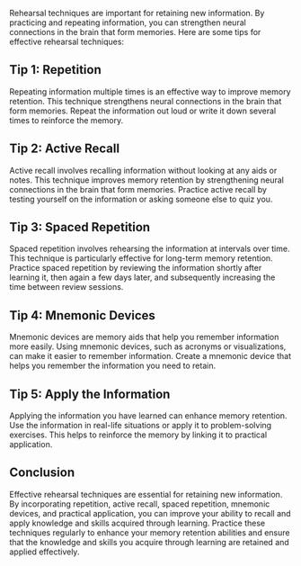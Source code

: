 
Rehearsal techniques are important for retaining new information. By practicing and repeating information, you can strengthen neural connections in the brain that form memories. Here are some tips for effective rehearsal techniques:

Tip 1: Repetition
-----------------

Repeating information multiple times is an effective way to improve memory retention. This technique strengthens neural connections in the brain that form memories. Repeat the information out loud or write it down several times to reinforce the memory.

Tip 2: Active Recall
--------------------

Active recall involves recalling information without looking at any aids or notes. This technique improves memory retention by strengthening neural connections in the brain that form memories. Practice active recall by testing yourself on the information or asking someone else to quiz you.

Tip 3: Spaced Repetition
------------------------

Spaced repetition involves rehearsing the information at intervals over time. This technique is particularly effective for long-term memory retention. Practice spaced repetition by reviewing the information shortly after learning it, then again a few days later, and subsequently increasing the time between review sessions.

Tip 4: Mnemonic Devices
-----------------------

Mnemonic devices are memory aids that help you remember information more easily. Using mnemonic devices, such as acronyms or visualizations, can make it easier to remember information. Create a mnemonic device that helps you remember the information you need to retain.

Tip 5: Apply the Information
----------------------------

Applying the information you have learned can enhance memory retention. Use the information in real-life situations or apply it to problem-solving exercises. This helps to reinforce the memory by linking it to practical application.

Conclusion
----------

Effective rehearsal techniques are essential for retaining new information. By incorporating repetition, active recall, spaced repetition, mnemonic devices, and practical application, you can improve your ability to recall and apply knowledge and skills acquired through learning. Practice these techniques regularly to enhance your memory retention abilities and ensure that the knowledge and skills you acquire through learning are retained and applied effectively.
